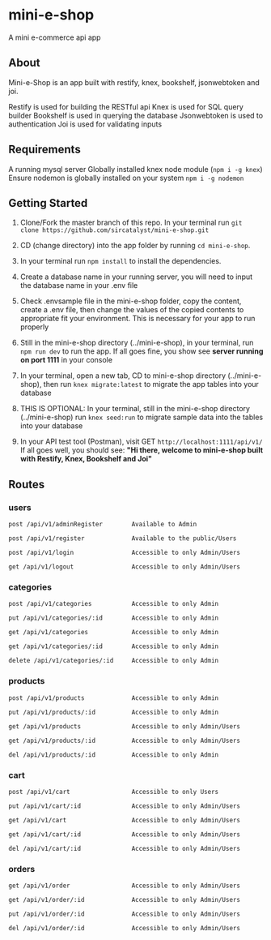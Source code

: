 # mini-e-shop

A mini e-commerce api app

## About

Mini-e-Shop is an app built with restify, knex, bookshelf, jsonwebtoken and joi.

Restify is used for building the RESTful api
Knex is used for SQL query builder
Bookshelf is used in querying the database
Jsonwebtoken is used to authentication
Joi is used for validating inputs

## Requirements

A running mysql server
Globally installed knex node module (`npm i -g knex`)
Ensure nodemon is globally installed on your system `npm i -g nodemon`

## Getting Started
1. Clone/Fork the master branch of this repo. In your terminal run `git clone https://github.com/sircatalyst/mini-e-shop.git`

2. CD (change directory) into the app folder by running `cd mini-e-shop`.

3. In your terminal run `npm install` to install the dependencies.

4. Create a database name in your running server, you will need to input the database name in your .env file

5. Check .envsample file in the mini-e-shop folder, copy the content, create a .env file, then change the values of the copied contents to appropriate fit your environment. This is necessary for your app to run properly

6. Still in the mini-e-shop directory (../mini-e-shop), in your terminal, run `npm run dev` to run the app.
  If all goes fine, you show see <b>server running on port 1111</b> in your console
  
7. In your terminal, open a new tab, CD to mini-e-shop directory (../mini-e-shop), then run `knex migrate:latest` to migrate the app tables into your database

8. THIS IS OPTIONAL: In your terminal, still in the mini-e-shop directory (../mini-e-shop) run `knex seed:run` to migrate sample data into the tables into your database

9. In your API test tool (Postman), visit GET `http://localhost:1111/api/v1/`
      If all goes well, you should see: <b>"Hi there, welcome to mini-e-shop built with Restify, Knex, Bookshelf and Joi"</b>

## Routes
### users
    post /api/v1/adminRegister        Available to Admin

    post /api/v1/register             Available to the public/Users

    post /api/v1/login                Accessible to only Admin/Users

    get /api/v1/logout                Accessible to only Admin/Users

### categories

    post /api/v1/categories           Accessible to only Admin

    put /api/v1/categories/:id        Accessible to only Admin

    get /api/v1/categories            Accessible to only Admin

    get /api/v1/categories/:id        Accessible to only Admin

    delete /api/v1/categories/:id     Accessible to only Admin
  
### products

    post /api/v1/products             Accessible to only Admin

    put /api/v1/products/:id          Accessible to only Admin

    get /api/v1/products              Accessible to only Admin/Users

    get /api/v1/products/:id          Accessible to only Admin/Users

    del /api/v1/products/:id          Accessible to only Admin
    
### cart

    post /api/v1/cart                 Accessible to only Users

    put /api/v1/cart/:id              Accessible to only Admin/Users

    get /api/v1/cart                  Accessible to only Admin/Users

    get /api/v1/cart/:id              Accessible to only Admin/Users

    del /api/v1/cart/:id              Accessible to only Admin/Users
     
### orders 

    get /api/v1/order                 Accessible to only Admin/Users

    get /api/v1/order/:id             Accessible to only Admin/Users
    
    put /api/v1/order/:id             Accessible to only Admin/Users

    del /api/v1/order/:id             Accessible to only Admin/Users
